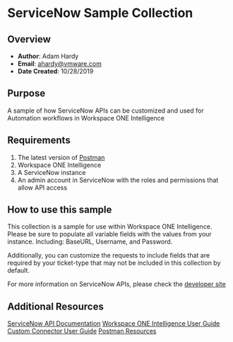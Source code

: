 # ServiceNow Sample Collection

## Overview
- **Author**: Adam Hardy
- **Email**: ahardy@vmware.com
- **Date Created**: 10/28/2019


## Purpose
<!-- Summary Start -->
A sample of how ServiceNow APIs can be customized and used for Automation workflows in Workspace ONE Intelligence
<!-- Summary End -->

## Requirements

1. The latest version of [Postman](https://www.getpostman.com) 
2. Workspace ONE Intelligence
3. A ServiceNow instance
4. An admin account in ServiceNow with the roles and permissions that allow API access


## How to use this sample

This collection is a sample for use within Workspace ONE Intelligence.  Please be sure to populate all variable fields with the values from your instance. Including: BaseURL, Username, and Password.

Additionally, you can customize the requests to include fields that are required by your ticket-type that may not be included in this collection by default.

For more information on ServiceNow APIs, please check the [developer site](https://developer.servicenow.com/app.do#!/rest_api_doc?v=madrid&id=r_TableAPI-POST)

## Additional Resources
[ServiceNow API Documentation](https://developer.servicenow.com/app.do#!/rest_api_doc?v=madrid&id=r_TableAPI-POST)
[Workspace ONE Intelligence User Guide](https://docs.omnissa.com/en/VMware-Workspace-ONE/services/Intelligence/GUID-AWT-WS1INT-OVERVIEW.html)
[Custom Connector User Guide](https://docs.omnissa.com/en/VMware-Workspace-ONE/services/Intelligence/GUID-54333CCC-0E6D-4871-8DEA-3AFAB8378EEC.html)
[Postman Resources](https://www.getpostman.com)
